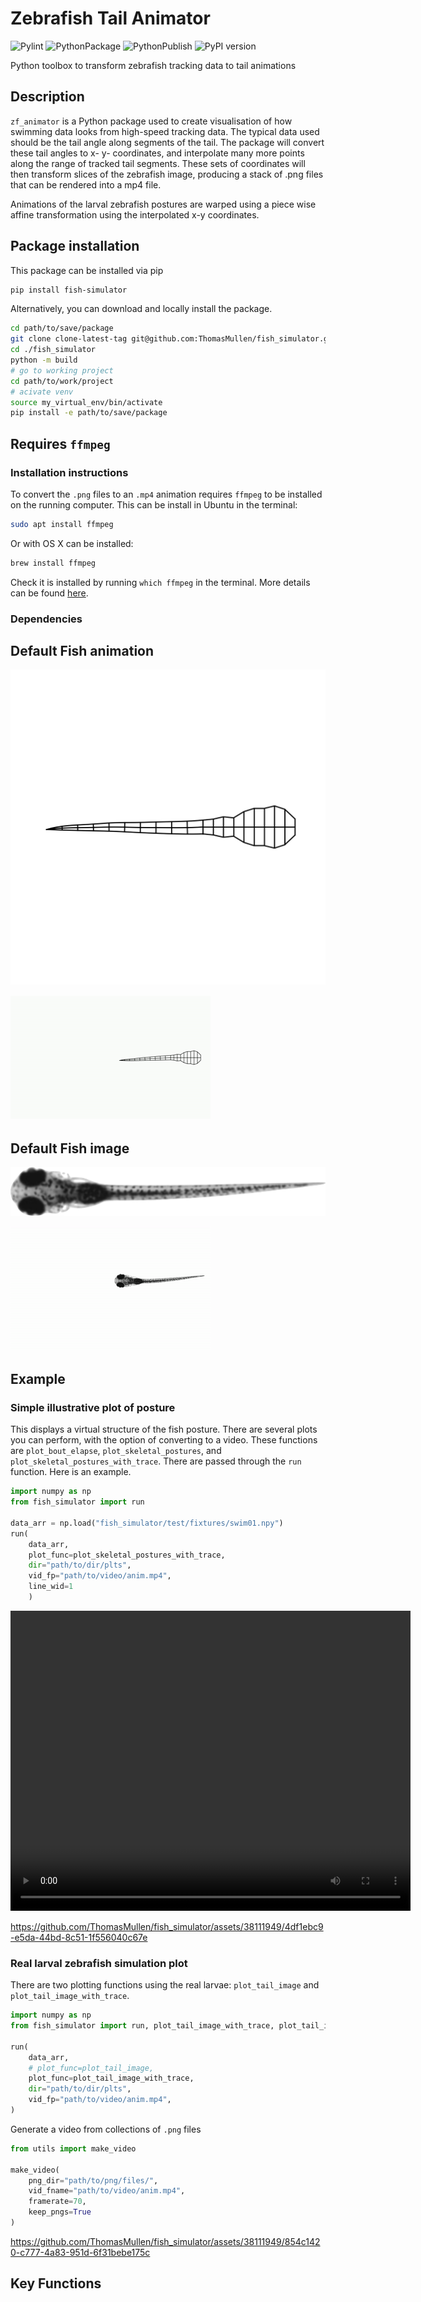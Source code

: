 # Zebrafish Tail Animator

![Pylint](https://github.com/ThomasMullen/zf_animator_tsm/actions/workflows/pylint.yml/badge.svg)
![PythonPackage](https://github.com/ThomasMullen/zf_animator_tsm/actions/workflows/python-package.yml/badge.svg)
![PythonPublish](https://github.com/ThomasMullen/zf_animator_tsm/actions/workflows/python-publish.yml/badge.svg)
![PyPI version](https://badge.fury.io/py/fish-simulator.svg)

Python toolbox to transform zebrafish tracking data to tail animations

## Description

`zf_animator` is a Python package used to create visualisation of how swimming data looks from high-speed tracking data.
The typical data used should be the tail angle along segments of the tail.
The package will convert these tail angles to x- y- coordinates, and interpolate many more points along the range of tracked tail segments.
These sets of coordinates will then transform slices of the zebrafish image, producing a stack of .png files that can be rendered into a mp4 file.

Animations of the larval zebrafish postures are warped using a piece wise affine transformation using the interpolated x-y coordinates.


## Package installation

This package can be installed via pip

```bash
pip install fish-simulator
```

Alternatively, you can download and locally install the package.

```bash
cd path/to/save/package
git clone clone-latest-tag git@github.com:ThomasMullen/fish_simulator.git
cd ./fish_simulator
python -m build
# go to working project
cd path/to/work/project
# acivate venv
source my_virtual_env/bin/activate
pip install -e path/to/save/package
```

## Requires `ffmpeg`

### Installation instructions

To convert the `.png` files to an `.mp4` animation requires `ffmpeg` to be installed on the running computer.
This can be install in Ubuntu in the terminal:

```bash
sudo apt install ffmpeg
```

Or with OS X can be installed:

```bash
brew install ffmpeg
```

Check it is installed by running `which ffmpeg` in the terminal. More details can be found [here](https://github.com/kkroening/ffmpeg-python/tree/master).

### Dependencies

## Default Fish animation

![fish_ani_template](https://github.com/ThomasMullen/fish_simulator/blob/main/fish_imgs/fish_animate.png?raw=true)

![zebrafish_example](https://github.com/ThomasMullen/fish_simulator/blob/main/fish_imgs/example_anim.gif?raw=true)

## Default Fish image

![fish_template](https://github.com/ThomasMullen/fish_simulator/blob/main/fish_imgs/fish.png?raw=true)


![zebrafish_example](https://github.com/ThomasMullen/fish_simulator/blob/main/fish_imgs/example_img.gif?raw=true)


## Example

### Simple illustrative plot of posture

This displays a virtual structure of the fish posture. There are several plots you can perform, with the option of converting to a video.
These functions are `plot_bout_elapse`, `plot_skeletal_postures`, and `plot_skeletal_postures_with_trace`. There are passed through the `run` function. Here is an example.

```python
import numpy as np
from fish_simulator import run

data_arr = np.load("fish_simulator/test/fixtures/swim01.npy")
run(
    data_arr,
    plot_func=plot_skeletal_postures_with_trace,
    dir="path/to/dir/plts",
    vid_fp="path/to/video/anim.mp4",
    line_wid=1
    )
```

<video src="https://github.com/ThomasMullen/fish_simulator/fish_simulator/examples/demo_vid/run_ani_swim01.mp4" width="640" height="480" controls>
Your browser does not support the video tag.
</video>



https://github.com/ThomasMullen/fish_simulator/assets/38111949/4df1ebc9-e5da-44bd-8c51-1f556040c67e



### Real larval zebrafish simulation plot

There are two plotting functions using the real larvae: `plot_tail_image` and `plot_tail_image_with_trace`.

```python
import numpy as np
from fish_simulator import run, plot_tail_image_with_trace, plot_tail_image

run(
    data_arr,
    # plot_func=plot_tail_image,
    plot_func=plot_tail_image_with_trace,
    dir="path/to/dir/plts",
    vid_fp="path/to/video/anim.mp4",
)
```

Generate a video from collections of `.png` files

```python
from utils import make_video

make_video(
    png_dir="path/to/png/files/",
    vid_fname="path/to/video/anim.mp4", 
    framerate=70,
    keep_pngs=True
)
```



https://github.com/ThomasMullen/fish_simulator/assets/38111949/854c1420-c777-4a83-951d-6f31bebe175c



## Key Functions
